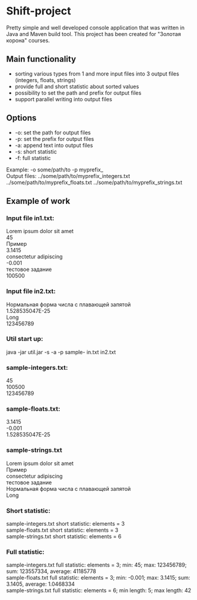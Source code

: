# Shift-project
Pretty simple and well developed console application that was written in Java and Maven build tool. This project has been created for "Золотая корона" courses.

## Main functionality  
  * sorting various types from 1 and more input files into 3 output files (integers, floats, strings)
  * provide full and short statistic about sorted values
  * possibility to set the path and prefix for output files
  * support parallel writing into output files

## Options
  * -o: set the path for output files
  * -p: set the prefix for output files
  * -a: append text into output files
  * -s: short statistic
  * -f: full statistic
  
  Example: -o some/path/to -p myprefix_  
  Output files: ../some/path/to/myprefix_integers.txt ../some/path/to/myprefix_floats.txt ../some/path/to/myprefix_strings.txt

## Example of work
### Input file in1.txt:  
Lorem ipsum dolor sit amet  
45  
Пример  
3.1415  
consectetur adipiscing  
-0.001  
тестовое задание  
100500  

### Input file in2.txt:  
Нормальная форма числа с плавающей запятой  
1.528535047E-25  
Long  
123456789

### Util start up:  
java -jar util.jar -s -a -p sample- in.txt in2.txt  

### sample-integers.txt:  
45  
100500  
123456789  

### sample-floats.txt:  
3.1415  
-0.001  
1.528535047E-25  

### sample-strings.txt  
Lorem ipsum dolor sit amet  
Пример  
consectetur adipiscing  
тестовое задание  
Нормальная форма числа с плавающей запятой  
Long

### Short statistic:  
sample-integers.txt short statistic: elements = 3  
sample-floats.txt short statistic: elements = 3  
sample-strings.txt short statistic: elements = 6

### Full statistic:  
sample-integers.txt full statistic: elements = 3; min: 45; max: 123456789; sum: 123557334, average: 41185778  
sample-floats.txt full statistic: elements = 3; min: -0.001; max: 3.1415; sum: 3.1405, average: 1.0468334  
sample-strings.txt full statistic: elements = 6; min length: 5; max length: 42

